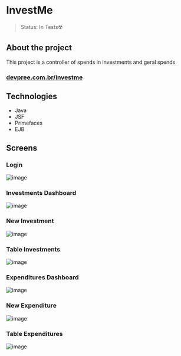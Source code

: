 # InvestMe 

> Status: In Tests☢️

## About the project
This project is a controller of spends in investments and geral spends

### <a href="https://www.devpree.com.br:8443/investme" target="_blank">devpree.com.br/investme</a>

## Technologies

+ Java
+ JSF
+ Primefaces
+ EJB

## Screens

### Login
![image](https://user-images.githubusercontent.com/84943777/210155482-8c224ae1-7d3e-4b6c-89bb-c1f7f015ac27.png)

### Investments Dashboard
![image](https://user-images.githubusercontent.com/84943777/210155513-1bf8256e-f25a-4055-9045-aa54c4cfb62e.png)

### New Investment
![image](https://user-images.githubusercontent.com/84943777/210155526-ef0b31ef-f2ad-4076-88f8-9bbc04197373.png)

### Table Investments
![image](https://user-images.githubusercontent.com/84943777/210155540-366dfb39-8528-408e-9678-b5fed1ef3008.png)

### Expenditures Dashboard
![image](https://user-images.githubusercontent.com/84943777/210155564-d596f1c5-6388-42fc-ad32-ed8fc833d505.png)

### New Expenditure
![image](https://user-images.githubusercontent.com/84943777/210155574-f32d3c28-0594-47e1-b8b7-490d90019fe6.png)

### Table Expenditures
![image](https://user-images.githubusercontent.com/84943777/210155587-d8895cab-b5ff-4d4b-8996-1522eab12131.png)


